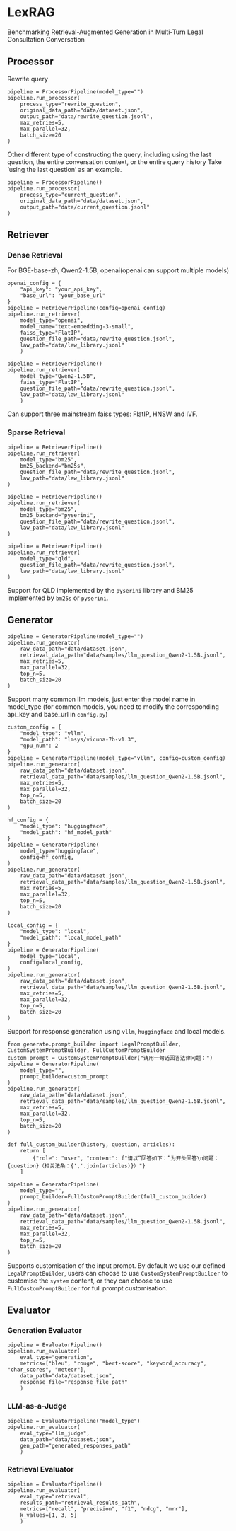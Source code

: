 # LexRAG
Benchmarking Retrieval-Augmented Generation in Multi-Turn Legal Consultation Conversation

## Processor
Rewrite query
```
pipeline = ProcessorPipeline(model_type="")
pipeline.run_processor(
    process_type="rewrite_question",
    original_data_path="data/dataset.json",
    output_path="data/rewrite_question.jsonl",
    max_retries=5,
    max_parallel=32,
    batch_size=20
)
```
Other different type of constructing the query, including using the last question, the entire conversation context, or the entire query history
Take ‘using the last question’ as an example.
```
pipeline = ProcessorPipeline()
pipeline.run_processor(
    process_type="current_question",
    original_data_path="data/dataset.json",
    output_path="data/current_question.jsonl"
)
```

## Retriever
### Dense Retrieval
For BGE-base-zh, Qwen2-1.5B, openai(openai can support multiple models)
```
openai_config = {
    "api_key": "your_api_key",
    "base_url": "your_base_url"
}
pipeline = RetrieverPipeline(config=openai_config)
pipeline.run_retriever(
    model_type="openai",
    model_name="text-embedding-3-small",
    faiss_type="FlatIP",
    question_file_path="data/rewrite_question.jsonl",
    law_path="data/law_library.jsonl"
    )
```
```
pipeline = RetrieverPipeline()
pipeline.run_retriever(
    model_type="Qwen2-1.5B",
    faiss_type="FlatIP",
    question_file_path="data/rewrite_question.jsonl",
    law_path="data/law_library.jsonl"
    )
```
Can support three mainstream faiss types: FlatIP, HNSW and IVF.
### Sparse Retrieval
```
pipeline = RetrieverPipeline()
pipeline.run_retriever(
    model_type="bm25",
    bm25_backend="bm25s",
    question_file_path="data/rewrite_question.jsonl",
    law_path="data/law_library.jsonl"
)
```
```
pipeline = RetrieverPipeline()
pipeline.run_retriever(
    model_type="bm25",
    bm25_backend="pyserini",
    question_file_path="data/rewrite_question.jsonl",
    law_path="data/law_library.jsonl"
)
```
```
pipeline = RetrieverPipeline()
pipeline.run_retriever(
    model_type="qld",
    question_file_path="data/rewrite_question.jsonl",
    law_path="data/law_library.jsonl"
)
```
Support for QLD implemented by the ```pyserini``` library and BM25 implemented by ```bm25s``` or ```pyserini```.

## Generator
```
pipeline = GeneratorPipeline(model_type="")
pipeline.run_generator(
    raw_data_path="data/dataset.json",
    retrieval_data_path="data/samples/llm_question_Qwen2-1.5B.jsonl",
    max_retries=5,
    max_parallel=32,
    top_n=5,
    batch_size=20
)
```
Support many common llm models, just enter the model name in model_type (for common models, you need to modify the corresponding api_key and base_url in ```config.py```)   
```
custom_config = {
    "model_type": "vllm",
    "model_path": "lmsys/vicuna-7b-v1.3",
    "gpu_num": 2
}
pipeline = GeneratorPipeline(model_type="vllm", config=custom_config)
pipeline.run_generator(
    raw_data_path="data/dataset.json",
    retrieval_data_path="data/samples/llm_question_Qwen2-1.5B.jsonl",
    max_retries=5,
    max_parallel=32,
    top_n=5,
    batch_size=20
)
```
```
hf_config = {
    "model_type": "huggingface",
    "model_path": "hf_model_path"
}
pipeline = GeneratorPipeline(
    model_type="huggingface",
    config=hf_config,
)
pipeline.run_generator(
    raw_data_path="data/dataset.json",
    retrieval_data_path="data/samples/llm_question_Qwen2-1.5B.jsonl",
    max_retries=5,
    max_parallel=32,
    top_n=5,
    batch_size=20
)
```
```
local_config = {
    "model_type": "local",
    "model_path": "local_model_path"
}
pipeline = GeneratorPipeline(
    model_type="local",
    config=local_config,
)
pipeline.run_generator(
    raw_data_path="data/dataset.json",
    retrieval_data_path="data/samples/llm_question_Qwen2-1.5B.jsonl",
    max_retries=5,
    max_parallel=32,
    top_n=5,
    batch_size=20
)
```
Support for response generation using ```vllm```, ```huggingface``` and local models.    
```
from generate.prompt_builder import LegalPromptBuilder, CustomSystemPromptBuilder, FullCustomPromptBuilder
custom_prompt = CustomSystemPromptBuilder("请用一句话回答法律问题：")
pipeline = GeneratorPipeline(
    model_type="",
    prompt_builder=custom_prompt
)
pipeline.run_generator(
    raw_data_path="data/dataset.json",
    retrieval_data_path="data/samples/llm_question_Qwen2-1.5B.jsonl",
    max_retries=5,
    max_parallel=32,
    top_n=5,
    batch_size=20
)
```
```
def full_custom_builder(history, question, articles):
    return [
        {"role": "user", "content": f"请以“回答如下：”为开头回答\n问题：{question}（相关法条：{','.join(articles)}）"}
    ]

pipeline = GeneratorPipeline(
    model_type="",
    prompt_builder=FullCustomPromptBuilder(full_custom_builder)
)
pipeline.run_generator(
    raw_data_path="data/dataset.json",
    retrieval_data_path="data/samples/llm_question_Qwen2-1.5B.jsonl",
    max_retries=5,
    max_parallel=32,
    top_n=5,
    batch_size=20
)
```
Supports customisation of the input prompt. By default we use our defined ```LegalPromptBuilder```, users can choose to use ```CustomSystemPromptBuilder``` to customise the ```system``` content, or they can choose to use ```FullCustomPromptBuilder``` for full prompt customisation.

## Evaluator
### Generation Evaluator
```
pipeline = EvaluatorPipeline()
pipeline.run_evaluator(
    eval_type="generation",
    metrics=["bleu", "rouge", "bert-score", "keyword_accuracy", "char_scores", "meteor"],
    data_path="data/dataset.json",
    response_file="response_file_path"
    )
```
### LLM-as-a-Judge
```
pipeline = EvaluatorPipeline("model_type")
pipeline.run_evaluator(
    eval_type="llm_judge",
    data_path="data/dataset.json",
    gen_path="generated_responses_path"
    )
```
### Retrieval Evaluator
```
pipeline = EvaluatorPipeline()
pipeline.run_evaluator(
    eval_type="retrieval",
    results_path="retrieval_results_path",
    metrics=["recall", "precision", "f1", "ndcg", "mrr"],
    k_values=[1, 3, 5]
    )
```
